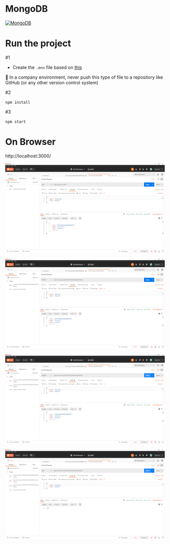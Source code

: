 # MongoDB
<a href="https://www.mongodb.com/">![MongoDB](https://img.shields.io/badge/MongoDB-The%20database%20for%20modern%20applications-brightgreen)</a>  

# Run the project

#1

- Create the ```.env``` file based on [this](https://github.com/marcelosperalta/dci/blob/master/200820/.env)

🚨 In a company environment, never push this type of file to a repository like GitHub (or any other version control system)

#2

```
npm install
```

#3

```
npm start
```

# On Browser

http://localhost:3000/

![screenshot](./screenshot01.png)

![screenshot](./screenshot02.png)

![screenshot](./screenshot03.png)

![screenshot](./screenshot04.png)